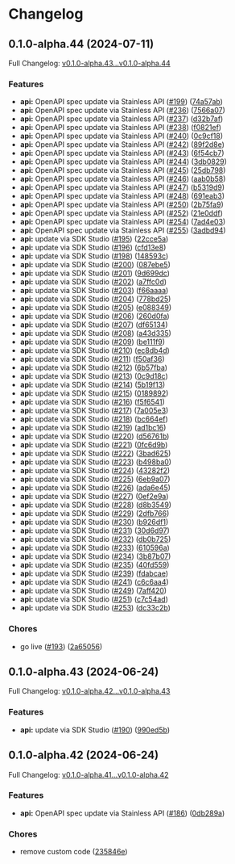 # Changelog

## 0.1.0-alpha.44 (2024-07-11)

Full Changelog: [v0.1.0-alpha.43...v0.1.0-alpha.44](https://github.com/StructifyAI/structify-node/compare/v0.1.0-alpha.43...v0.1.0-alpha.44)

### Features

* **api:** OpenAPI spec update via Stainless API ([#199](https://github.com/StructifyAI/structify-node/issues/199)) ([74a57ab](https://github.com/StructifyAI/structify-node/commit/74a57ab5b6169635216127d91deaa90d3e6f059c))
* **api:** OpenAPI spec update via Stainless API ([#236](https://github.com/StructifyAI/structify-node/issues/236)) ([7566a07](https://github.com/StructifyAI/structify-node/commit/7566a07a8b8223ede233b4c1b58cbc22a7b1fb48))
* **api:** OpenAPI spec update via Stainless API ([#237](https://github.com/StructifyAI/structify-node/issues/237)) ([d32b7af](https://github.com/StructifyAI/structify-node/commit/d32b7afb118c824abcaeec3fcfaafe19cc88c6a6))
* **api:** OpenAPI spec update via Stainless API ([#238](https://github.com/StructifyAI/structify-node/issues/238)) ([f0821ef](https://github.com/StructifyAI/structify-node/commit/f0821efd7e419b8ba9a1d5b121666a7cf1886cc0))
* **api:** OpenAPI spec update via Stainless API ([#240](https://github.com/StructifyAI/structify-node/issues/240)) ([0c9cf18](https://github.com/StructifyAI/structify-node/commit/0c9cf18a41299acce0ca895d3ce3d0873eb9d529))
* **api:** OpenAPI spec update via Stainless API ([#242](https://github.com/StructifyAI/structify-node/issues/242)) ([89f2d8e](https://github.com/StructifyAI/structify-node/commit/89f2d8e8e6cdaabc203a5095f715cd008c055cbe))
* **api:** OpenAPI spec update via Stainless API ([#243](https://github.com/StructifyAI/structify-node/issues/243)) ([6f54cb7](https://github.com/StructifyAI/structify-node/commit/6f54cb7794a060d3c379543586b94c68ea86e458))
* **api:** OpenAPI spec update via Stainless API ([#244](https://github.com/StructifyAI/structify-node/issues/244)) ([3db0829](https://github.com/StructifyAI/structify-node/commit/3db0829fad52052a5c9d09ad15f7d9cbf8ab1090))
* **api:** OpenAPI spec update via Stainless API ([#245](https://github.com/StructifyAI/structify-node/issues/245)) ([25db798](https://github.com/StructifyAI/structify-node/commit/25db798375636557e6366bf0fe85e0a0610cff26))
* **api:** OpenAPI spec update via Stainless API ([#246](https://github.com/StructifyAI/structify-node/issues/246)) ([aab0b58](https://github.com/StructifyAI/structify-node/commit/aab0b58fa30965a5469b2589f56167c2e2c7f681))
* **api:** OpenAPI spec update via Stainless API ([#247](https://github.com/StructifyAI/structify-node/issues/247)) ([b5319d9](https://github.com/StructifyAI/structify-node/commit/b5319d99e0433c3e207fab2e0cc31dc38ae54a9d))
* **api:** OpenAPI spec update via Stainless API ([#248](https://github.com/StructifyAI/structify-node/issues/248)) ([691eab3](https://github.com/StructifyAI/structify-node/commit/691eab350da0b0752d1fbdea0f1c8511a68342a4))
* **api:** OpenAPI spec update via Stainless API ([#250](https://github.com/StructifyAI/structify-node/issues/250)) ([2b75fa9](https://github.com/StructifyAI/structify-node/commit/2b75fa9a03298e8a9941edbf5a47ae5300af2911))
* **api:** OpenAPI spec update via Stainless API ([#252](https://github.com/StructifyAI/structify-node/issues/252)) ([21e0ddf](https://github.com/StructifyAI/structify-node/commit/21e0ddf791073522af94d47c549b144dd2c979f2))
* **api:** OpenAPI spec update via Stainless API ([#254](https://github.com/StructifyAI/structify-node/issues/254)) ([7ad4e03](https://github.com/StructifyAI/structify-node/commit/7ad4e03225edb00dc8fff62796bfc16a7de74398))
* **api:** OpenAPI spec update via Stainless API ([#255](https://github.com/StructifyAI/structify-node/issues/255)) ([3adbd94](https://github.com/StructifyAI/structify-node/commit/3adbd940a6e7ebbedf169baf64f2f0e55c652922))
* **api:** update via SDK Studio ([#195](https://github.com/StructifyAI/structify-node/issues/195)) ([22cce5a](https://github.com/StructifyAI/structify-node/commit/22cce5acb6c8b9574b1cb914b55d0cf7ccc9a47b))
* **api:** update via SDK Studio ([#196](https://github.com/StructifyAI/structify-node/issues/196)) ([cfd13e8](https://github.com/StructifyAI/structify-node/commit/cfd13e89373d6a7aba18f4a303f64dacafa1fdd7))
* **api:** update via SDK Studio ([#198](https://github.com/StructifyAI/structify-node/issues/198)) ([148593c](https://github.com/StructifyAI/structify-node/commit/148593c27b456c2eb572b3eab65e624be93fc601))
* **api:** update via SDK Studio ([#200](https://github.com/StructifyAI/structify-node/issues/200)) ([087ebe5](https://github.com/StructifyAI/structify-node/commit/087ebe528b7d31c08be1c0db56bc35d8fa4e6c3f))
* **api:** update via SDK Studio ([#201](https://github.com/StructifyAI/structify-node/issues/201)) ([9d699dc](https://github.com/StructifyAI/structify-node/commit/9d699dc0e728172dc31d241326020f6316f265c7))
* **api:** update via SDK Studio ([#202](https://github.com/StructifyAI/structify-node/issues/202)) ([a7ffc0d](https://github.com/StructifyAI/structify-node/commit/a7ffc0d0af85130ff4a18ad6b8ccf155f16b422b))
* **api:** update via SDK Studio ([#203](https://github.com/StructifyAI/structify-node/issues/203)) ([f66aaaa](https://github.com/StructifyAI/structify-node/commit/f66aaaa2f384266c0c68e291e19f6ef5236d2677))
* **api:** update via SDK Studio ([#204](https://github.com/StructifyAI/structify-node/issues/204)) ([778bd25](https://github.com/StructifyAI/structify-node/commit/778bd250bcd6daeacb301abb5515f718c24dc62c))
* **api:** update via SDK Studio ([#205](https://github.com/StructifyAI/structify-node/issues/205)) ([e088349](https://github.com/StructifyAI/structify-node/commit/e088349f9d18561cdda149a0d3c7665019e8f4e3))
* **api:** update via SDK Studio ([#206](https://github.com/StructifyAI/structify-node/issues/206)) ([260d0fa](https://github.com/StructifyAI/structify-node/commit/260d0fa31f4d4630aeb87c926b553179071b0d3d))
* **api:** update via SDK Studio ([#207](https://github.com/StructifyAI/structify-node/issues/207)) ([df65134](https://github.com/StructifyAI/structify-node/commit/df6513421a31060f8ab936bb8deabc9c57d3410b))
* **api:** update via SDK Studio ([#208](https://github.com/StructifyAI/structify-node/issues/208)) ([a43d335](https://github.com/StructifyAI/structify-node/commit/a43d335bc32b14676c989c666df9c7aeaa3ac25c))
* **api:** update via SDK Studio ([#209](https://github.com/StructifyAI/structify-node/issues/209)) ([be111f9](https://github.com/StructifyAI/structify-node/commit/be111f9dcc1b4b6c29193459a963733a180ce0da))
* **api:** update via SDK Studio ([#210](https://github.com/StructifyAI/structify-node/issues/210)) ([ec8db4d](https://github.com/StructifyAI/structify-node/commit/ec8db4d0196aa1140d8cc543e6e813c654416d95))
* **api:** update via SDK Studio ([#211](https://github.com/StructifyAI/structify-node/issues/211)) ([f50af36](https://github.com/StructifyAI/structify-node/commit/f50af36f8c0525cc677ca300f23a6ba2b9c5e50f))
* **api:** update via SDK Studio ([#212](https://github.com/StructifyAI/structify-node/issues/212)) ([6b57fba](https://github.com/StructifyAI/structify-node/commit/6b57fba2c38df3d098c506f002d6453df7a09445))
* **api:** update via SDK Studio ([#213](https://github.com/StructifyAI/structify-node/issues/213)) ([0c9d18c](https://github.com/StructifyAI/structify-node/commit/0c9d18c5123f49eec252b8ea6e4a3c7da1560d0a))
* **api:** update via SDK Studio ([#214](https://github.com/StructifyAI/structify-node/issues/214)) ([5b19f13](https://github.com/StructifyAI/structify-node/commit/5b19f133f39fd37ecfcbc10572ee29f294d841ef))
* **api:** update via SDK Studio ([#215](https://github.com/StructifyAI/structify-node/issues/215)) ([0189892](https://github.com/StructifyAI/structify-node/commit/018989287ee203c19c2ef2534de0947483584112))
* **api:** update via SDK Studio ([#216](https://github.com/StructifyAI/structify-node/issues/216)) ([f5f6541](https://github.com/StructifyAI/structify-node/commit/f5f6541126e38a19c3d389ae20bfddfd0ad86793))
* **api:** update via SDK Studio ([#217](https://github.com/StructifyAI/structify-node/issues/217)) ([7a005e3](https://github.com/StructifyAI/structify-node/commit/7a005e33bdf541593e6f4c16ca60f50c6f5fca4a))
* **api:** update via SDK Studio ([#218](https://github.com/StructifyAI/structify-node/issues/218)) ([bc664ef](https://github.com/StructifyAI/structify-node/commit/bc664efdea08096084e8e3f9318893e8d45042d9))
* **api:** update via SDK Studio ([#219](https://github.com/StructifyAI/structify-node/issues/219)) ([ad1bc16](https://github.com/StructifyAI/structify-node/commit/ad1bc16095740c1beb0a479b00b8706996043158))
* **api:** update via SDK Studio ([#220](https://github.com/StructifyAI/structify-node/issues/220)) ([d56761b](https://github.com/StructifyAI/structify-node/commit/d56761b75553732910f41edfe4cbdbc0440622a8))
* **api:** update via SDK Studio ([#221](https://github.com/StructifyAI/structify-node/issues/221)) ([0fc6d9b](https://github.com/StructifyAI/structify-node/commit/0fc6d9b33091d63433d5a302126b13cbac3a0ec2))
* **api:** update via SDK Studio ([#222](https://github.com/StructifyAI/structify-node/issues/222)) ([3bad625](https://github.com/StructifyAI/structify-node/commit/3bad6256050c223585871a3b27a3d031afe4fa7a))
* **api:** update via SDK Studio ([#223](https://github.com/StructifyAI/structify-node/issues/223)) ([b498ba0](https://github.com/StructifyAI/structify-node/commit/b498ba03984c8ab8546cc99f5790c00813cfa3c1))
* **api:** update via SDK Studio ([#224](https://github.com/StructifyAI/structify-node/issues/224)) ([43282f2](https://github.com/StructifyAI/structify-node/commit/43282f2776f1e1b1e17ff648edc641bc07eca185))
* **api:** update via SDK Studio ([#225](https://github.com/StructifyAI/structify-node/issues/225)) ([6eb9a07](https://github.com/StructifyAI/structify-node/commit/6eb9a07e98a45f16356a208f525e693a6e2e177a))
* **api:** update via SDK Studio ([#226](https://github.com/StructifyAI/structify-node/issues/226)) ([ada6e45](https://github.com/StructifyAI/structify-node/commit/ada6e456a49c73cfa4a7c3f315b0e14ecff540ab))
* **api:** update via SDK Studio ([#227](https://github.com/StructifyAI/structify-node/issues/227)) ([0ef2e9a](https://github.com/StructifyAI/structify-node/commit/0ef2e9a7492a222378666582e98837b1d9426dc0))
* **api:** update via SDK Studio ([#228](https://github.com/StructifyAI/structify-node/issues/228)) ([d8b3549](https://github.com/StructifyAI/structify-node/commit/d8b3549a7ee22bb973df1dbc1341d6076e8eabdc))
* **api:** update via SDK Studio ([#229](https://github.com/StructifyAI/structify-node/issues/229)) ([2dfb766](https://github.com/StructifyAI/structify-node/commit/2dfb766b2992fe48ffe15661d2accbc804c62b4a))
* **api:** update via SDK Studio ([#230](https://github.com/StructifyAI/structify-node/issues/230)) ([b926df1](https://github.com/StructifyAI/structify-node/commit/b926df1488015e69f619a1dcaea5170463d7be1f))
* **api:** update via SDK Studio ([#231](https://github.com/StructifyAI/structify-node/issues/231)) ([30d6d97](https://github.com/StructifyAI/structify-node/commit/30d6d97c578afcc969fd333ce96108fe792ca61d))
* **api:** update via SDK Studio ([#232](https://github.com/StructifyAI/structify-node/issues/232)) ([db0b725](https://github.com/StructifyAI/structify-node/commit/db0b725640dd7bdd35927cb41291d8395bc51a34))
* **api:** update via SDK Studio ([#233](https://github.com/StructifyAI/structify-node/issues/233)) ([610596a](https://github.com/StructifyAI/structify-node/commit/610596a99ef829746fe0bd865dbaf84044472373))
* **api:** update via SDK Studio ([#234](https://github.com/StructifyAI/structify-node/issues/234)) ([3b87b07](https://github.com/StructifyAI/structify-node/commit/3b87b07ecdad35de52745c3e61296e0494c27a51))
* **api:** update via SDK Studio ([#235](https://github.com/StructifyAI/structify-node/issues/235)) ([40fd559](https://github.com/StructifyAI/structify-node/commit/40fd559318a602f25e541d77bced6dc44f2a9b9e))
* **api:** update via SDK Studio ([#239](https://github.com/StructifyAI/structify-node/issues/239)) ([fdabcae](https://github.com/StructifyAI/structify-node/commit/fdabcaeb2b71db881bf4839255abcb72786d1c0f))
* **api:** update via SDK Studio ([#241](https://github.com/StructifyAI/structify-node/issues/241)) ([c6c6aa4](https://github.com/StructifyAI/structify-node/commit/c6c6aa47b8507b7723dea7cc4b145485cf7e4275))
* **api:** update via SDK Studio ([#249](https://github.com/StructifyAI/structify-node/issues/249)) ([7aff420](https://github.com/StructifyAI/structify-node/commit/7aff42023d079adbf71e111f26dbaf5f91a2e4b5))
* **api:** update via SDK Studio ([#251](https://github.com/StructifyAI/structify-node/issues/251)) ([c7c54ad](https://github.com/StructifyAI/structify-node/commit/c7c54ad56a83db2b5653c5932e3cad39941d9291))
* **api:** update via SDK Studio ([#253](https://github.com/StructifyAI/structify-node/issues/253)) ([dc33c2b](https://github.com/StructifyAI/structify-node/commit/dc33c2b61570d06139c9ff3a5892a64459bafd27))


### Chores

* go live ([#193](https://github.com/StructifyAI/structify-node/issues/193)) ([2a65056](https://github.com/StructifyAI/structify-node/commit/2a65056884861b22bf8d61c12494008b6a304818))

## 0.1.0-alpha.43 (2024-06-24)

Full Changelog: [v0.1.0-alpha.42...v0.1.0-alpha.43](https://github.com/StructifyAI/structify-node/compare/v0.1.0-alpha.42...v0.1.0-alpha.43)

### Features

* **api:** update via SDK Studio ([#190](https://github.com/StructifyAI/structify-node/issues/190)) ([990ed5b](https://github.com/StructifyAI/structify-node/commit/990ed5ba483029bb85a2093e384734ae6f25df5d))

## 0.1.0-alpha.42 (2024-06-24)

Full Changelog: [v0.1.0-alpha.41...v0.1.0-alpha.42](https://github.com/StructifyAI/structify-node/compare/v0.1.0-alpha.41...v0.1.0-alpha.42)

### Features

* **api:** OpenAPI spec update via Stainless API ([#186](https://github.com/StructifyAI/structify-node/issues/186)) ([0db289a](https://github.com/StructifyAI/structify-node/commit/0db289ac4fd4d7df5264de81fb90a9a80c3f3d48))


### Chores

* remove custom code ([235846e](https://github.com/StructifyAI/structify-node/commit/235846e1dd59410fa7d1ae01ad5efaf53e411703))
